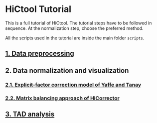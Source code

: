# HiCtool Tutorial

This is a full tutorial of HiCtool. The tutorial steps have to be followed in sequence. At the normalization step, choose the preferred method.

All the scripts used in the tutorial are inside the main folder ```scripts```.

## [1. Data preprocessing](./data-preprocessing.md)
## 2. Data normalization and visualization
### [2.1. Explicit-factor correction model of Yaffe and Tanay](./normalization-explicit-factor.md)
### [2.2. Matrix balancing approach of HiCorrector](./normalization-matrix-balancing.md)
## [3. TAD analysis](./tad-analysis.md)

